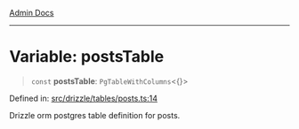 [Admin Docs](/)

***

# Variable: postsTable

> `const` **postsTable**: `PgTableWithColumns`\<\{\}\>

Defined in: [src/drizzle/tables/posts.ts:14](https://github.com/hustlernik/talawa-api/blob/6321c91e956d2ee44b2bb9c22c1b40aa4687c9c2/src/drizzle/tables/posts.ts#L14)

Drizzle orm postgres table definition for posts.
